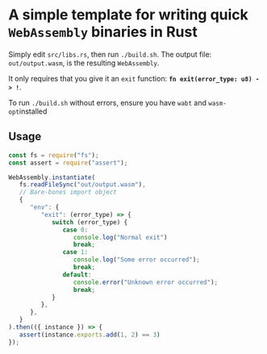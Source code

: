 # A simple template for writing quick `WebAssembly` binaries in Rust

Simply edit `src/libs.rs`, then run `./build.sh`. The output file: `out/output.wasm`, is the resulting `WebAssembly`.

It only requires that you give it an `exit` function: **`fn exit(error_type: u8) -> !`**.

To run `./build.sh` without errors, ensure you have `wabt`  and `wasm-opt`installed

## Usage

```javascript
const fs = require("fs");
const assert = require("assert");

WebAssembly.instantiate(
   fs.readFileSync("out/output.wasm"),
   // Bare-bones import object
   {
      "env": {
         "exit": (error_type) => {
            switch (error_type) {
               case 0:
                  console.log("Normal exit")
                  break;
               case 1:
                  console.log("Some error occurred");
                  break;
               default:
                  console.error("Unknown error occurred");
                  break;
            }
         },
      },
   }
).then(({ instance }) => {
   assert(instance.exports.add(1, 2) == 3)
});
```
